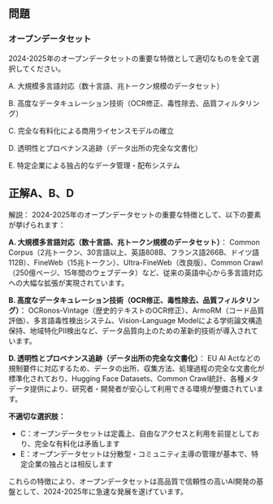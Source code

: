 ## 問題
### オープンデータセット
2024-2025年のオープンデータセットの重要な特徴として適切なものを全て選択してください。

A. 大規模多言語対応（数十言語、兆トークン規模のデータセット）

B. 高度なデータキュレーション技術（OCR修正、毒性除去、品質フィルタリング）

C. 完全な有料化による商用ライセンスモデルの確立

D. 透明性とプロベナンス追跡（データ出所の完全な文書化）

E. 特定企業による独占的なデータ管理・配布システム

## 正解A、B、D

解説：
2024-2025年のオープンデータセットの重要な特徴として、以下の要素が挙げられます：

**A. 大規模多言語対応（数十言語、兆トークン規模のデータセット）**：
Common Corpus（2兆トークン、30言語以上、英語808B、フランス語266B、ドイツ語112B）、FineWeb（15兆トークン）、Ultra-FineWeb（改良版）、Common Crawl（250億ページ、15年間のウェブデータ）など、従来の英語中心から多言語対応への大幅な拡張が実現されています。

**B. 高度なデータキュレーション技術（OCR修正、毒性除去、品質フィルタリング）**：
OCRonos-Vintage（歴史的テキストのOCR修正）、ArmoRM（コード品質評価）、多言語毒性検出システム、Vision-Language Modelによる学術論文構造保持、地域特化PII検出など、データ品質向上のための革新的技術が導入されています。

**D. 透明性とプロベナンス追跡（データ出所の完全な文書化）**：
EU AI Actなどの規制要件に対応するため、データの出所、収集方法、処理過程の完全な文書化が標準化されており、Hugging Face Datasets、Common Crawl統計、各種メタデータ提供により、研究者・開発者が安心して利用できる環境が整備されています。

**不適切な選択肢：**
- C：オープンデータセットは定義上、自由なアクセスと利用を前提としており、完全な有料化は矛盾します
- E：オープンデータセットは分散型・コミュニティ主導の管理が基本で、特定企業の独占とは相反します

これらの特徴により、オープンデータセットは高品質で信頼性の高いAI開発の基盤として、2024-2025年に急速な発展を遂げています。 